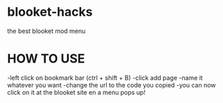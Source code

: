 # blooket-hacks
the best blooket mod menu


# HOW TO USE
-left click on bookmark bar (ctrl + shift + B)
-click add page
-name it whatever you want
-change the url to the code you copied
-you can now click on it at the blooket site en a menu pops up!
